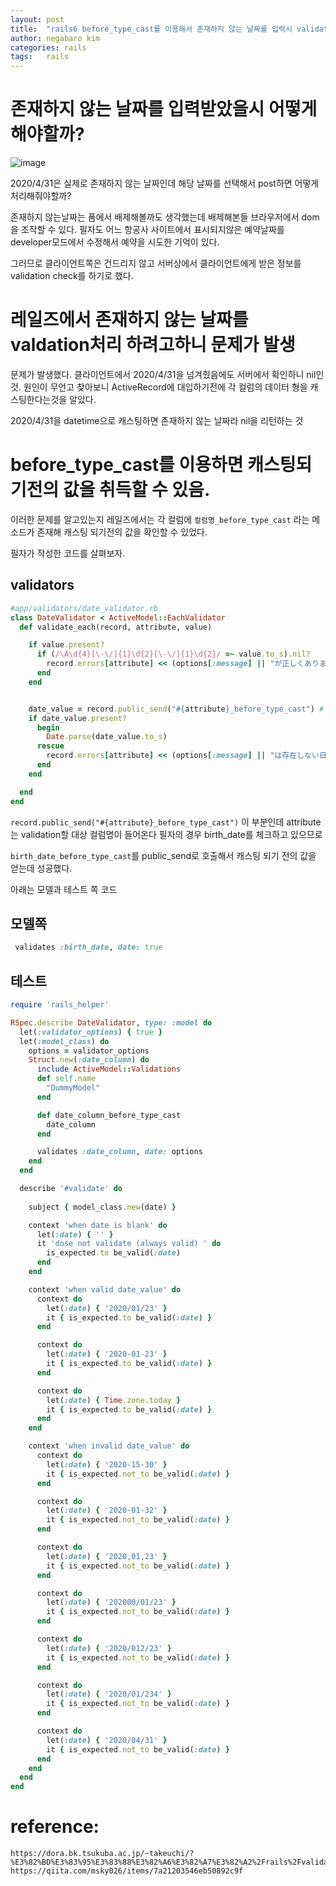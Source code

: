 ```yaml
---
layout: post
title:  "rails6 before_type_cast를 이용해서 존재하지 않는 날짜를 입력시 validation error를 발생시켜보자"
author: negabaro kim
categories: rails
tags:	rails
---
```



# 존재하지 않는 날짜를 입력받았을시 어떻게 해야할까?

![image](https://user-images.githubusercontent.com/4640346/82998314-8b164680-a042-11ea-9768-0b81a8063c02.png)

2020/4/31은 실제로 존재하지 않는 날짜인데 해당 날짜를 선택해서 post하면 
어떻게 처리해줘야할까?

존재하지 않는날짜는 폼에서 배제해볼까도 생각했는데 배제해본들 브라우저에서 dom을 조작할 수 있다.
필자도 어느 항공사 사이트에서 표시되지않은 예약날짜를 developer모드에서 수정해서 예약을 시도한 기억이 있다.

그러므로 클라이언트쪽은 건드리지 않고 서버상에서 클라이언트에게 받은 정보를 validation check를 하기로 했다.


# 레일즈에서 존재하지 않는 날짜를 valdation처리 하려고하니 문제가 발생

문제가 발생했다.
클라이언트에서 2020/4/31을 넘겨줬음에도 서버에서 확인하니 nil인것.
원인이 무언고 찾아보니 ActiveRecord에 대입하기전에 각 컬럼의 데이터 형을 캐스팅한다는것을 알았다.

2020/4/31을 datetime으로 캐스팅하면 존재하지 않는 날짜라 nil을 리턴하는 것


# before_type_cast를 이용하면 캐스팅되기전의 값을 취득할 수 있음.

이러한 문제를 알고있는지 레일즈에서는 각 컬럼에 `컬럼명_before_type_cast` 라는 메소드가 존재해
캐스팅 되기전의 값을 확인할 수 있었다.

[실제코드 링크]: https://github.com/rails/rails/blob/d796193e2df505aa084698f2ed52418d6b1db2a4/activemodel/lib/active_model/validations/numericality.rb#L37


필자가 작성한 코드를 살펴보자.

## validators

```ruby
#app/validators/date_validator.rb
class DateValidator < ActiveModel::EachValidator
  def validate_each(record, attribute, value)

    if value.present?
      if (/\A\d{4}[\-\/]{1}\d{2}[\-\/]{1}\d{2}/ =~ value.to_s).nil?
        record.errors[attribute] << (options[:message] || "が正しくありません。")
      end
    end


    date_value = record.public_send("#{attribute}_before_type_cast") # <<이 부분
    if date_value.present?
      begin
        Date.parse(date_value.to_s)
      rescue
        record.errors[attribute] << (options[:message] || "は存在しない日付です。")
      end
    end

  end
end
```


`record.public_send("#{attribute}_before_type_cast")` 이 부분인데
attribute는 validation할 대상 컬럼명이 들어온다 필자의 경우 birth_date를 체크하고 있으므로

`birth_date_before_type_cast`를 public_send로 호출해서 캐스팅 되기 전의 값을 얻는데 성공했다.

아래는 모델과 테스트 쪽 코드

## 모델쪽 

```ruby
 validates :birth_date, date: true
```


## 테스트

```ruby
require 'rails_helper'

RSpec.describe DateValidator, type: :model do
  let(:validator_options) { true }
  let(:model_class) do
    options = validator_options
    Struct.new(:date_column) do
      include ActiveModel::Validations
      def self.name
        "DummyModel"
      end

      def date_column_before_type_cast
        date_column
      end

      validates :date_column, date: options
    end
  end

  describe '#validate' do
    
    subject { model_class.new(date) }

    context 'when date is blank' do
      let(:date) { '' }
      it 'dose not validate (always valid) ' do
        is_expected.to be_valid(:date)
      end
    end

    context 'when valid date_value' do
      context do
        let(:date) { '2020/01/23' }
        it { is_expected.to be_valid(:date) }
      end

      context do
        let(:date) { '2020-01-23' }
        it { is_expected.to be_valid(:date) }
      end

      context do
        let(:date) { Time.zone.today }
        it { is_expected.to be_valid(:date) }
      end
    end

    context 'when invalid date_value' do
      context do
        let(:date) { '2020-15-30' }
        it { is_expected.not_to be_valid(:date) }
      end

      context do
        let(:date) { '2020-01-32' }
        it { is_expected.not_to be_valid(:date) }
      end

      context do
        let(:date) { '2020,01,23' }
        it { is_expected.not_to be_valid(:date) }
      end

      context do
        let(:date) { '202000/01/23' }
        it { is_expected.not_to be_valid(:date) }
      end

      context do
        let(:date) { '2020/012/23' }
        it { is_expected.not_to be_valid(:date) }
      end

      context do
        let(:date) { '2020/01/234' }
        it { is_expected.not_to be_valid(:date) }
      end

      context do
        let(:date) { '2020/04/31' }
        it { is_expected.not_to be_valid(:date) }
      end
    end
  end
end

```

# reference:

```
https://dora.bk.tsukuba.ac.jp/~takeuchi/?%E3%82%BD%E3%83%95%E3%83%88%E3%82%A6%E3%82%A7%E3%82%A2%2Frails%2Fvalidates%E3%81%A7before_type_cast
https://qiita.com/msky026/items/7a21203546eb50892c9f
```